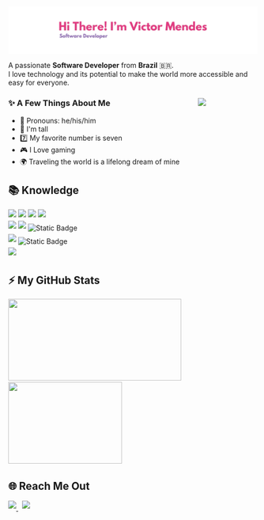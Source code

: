 <img src="assets/banner.png" align="center"/>

<div style="width: 100%;max-width: 900px;margin: auto">
    <p>
    A passionate <strong>Software Developer</strong> from <strong>Brazil</strong> 🇧🇷. <br/>
    I love technology and its potential to make the world more accessible and easy for everyone.
    </p>
    <div>
        <img src="https://i.pinimg.com/originals/09/c6/29/09c62903beeba336dc9da76eb5c9a107.gif" align="right" style="margin-left: 10px;" width="120px"/>
        <h3>✨ A Few Things About Me</h3>
        <ul align="left">
            <li>🧑 Pronouns: he/his/him</li>
            <li>🦒 I'm tall</li>
            <li>7️⃣ My favorite number is seven</li>
            <li>🎮 I Love gaming</li>
            <li>🌍 Traveling the world is a lifelong dream of mine</li>
        </ul>
    </div>
    <div>
        <h2>📚 Knowledge</h2>
        <img 
            src="https://img.shields.io/badge/react-%2320232a.svg?style=for-the-badge&logo=react&logoColor=%2361DAFB" 
            style="margin-bottom: 4px;" 
            height="30px"
        />
        <img 
            src="https://img.shields.io/badge/bootstrap-%23563D7C.svg?style=for-the-badge&logo=bootstrap&logoColor=white" 
            style="margin-bottom: 4px;" 
            height="30px"
        />
        <img 
            src="https://img.shields.io/badge/html5-%23E34F26.svg?style=for-the-badge&logo=html5&logoColor=white" 
            style="margin-bottom: 4px;" 
            height="30px"
        />
        <img 
            src="https://img.shields.io/badge/css3-%231572B6.svg?style=for-the-badge&logo=css3&logoColor=white" 
            style="margin-bottom: 4px;" 
            height="30px"
        />
        <br/>
        <img 
            src="https://img.shields.io/badge/javascript-%23323330.svg?style=for-the-badge&logo=javascript&logoColor=%23F7DF1E" 
            style="margin-bottom: 4px;"
            height="30px" 
        />
        <img 
            src="https://img.shields.io/badge/typescript-%23007ACC.svg?style=for-the-badge&logo=typescript&logoColor=white" 
            style="margin-bottom: 4px;" 
            height="30px"
        />
        <img 
            alt="Static Badge" 
            src="https://img.shields.io/badge/csharp-purple?style=for-the-badge&logo=csharp" 
            style="margin-bottom: 4px;"
            height="30px" 
        />
        <br/>
        <img 
            src="https://img.shields.io/badge/node.js-6DA55F?style=for-the-badge&logo=node.js&logoColor=white" 
            style="margin-bottom: 4px;" 
            height="30px"
        />
        <img 
            alt="Static Badge" 
            src="https://img.shields.io/badge/dotnet-purple?style=for-the-badge&logo=dotnet" 
            style="margin-bottom: 4px;" 
            height="30px"
        />
        <br/>
        <img 
            src="https://img.shields.io/badge/git-%23F05033.svg?style=for-the-badge&logo=git&logoColor=white" 
            style="margin-bottom: 4px;" 
            height="30px"
        />
    </div>
    <h2>⚡ My GitHub Stats</h2>
    <div>
        <img 
            src="https://github-readme-stats.vercel.app/api?username=ImVictorM&show_icons=true&theme=radical&PAT_1&rank_icon=github" 
            style="width: 100%;max-width: 350px;height: 165px;margin-right: 10px;"
        />
        <img 
            src="https://github-readme-stats.vercel.app/api/top-langs/?username=ImVictorM&langs_count=8&layout=compact&title_color=d83b7d&text_color=a9f6e7&bg_color=141321&hide_border=false&theme=tokyonight&PAT_1"
            style="width: 100%;max-width: 230px;height: 165px;"
        />
    </div>
    <section>
        <h2>🌐 Reach Me Out</h2>
        <a href="https://www.linkedin.com/in/victor-figueiredo-mendes/" target="_blank">
            <img src="https://img.shields.io/badge/-LinkedIn-%230077B5?style=for-the-badge&logo=linkedin&logoColor=white" style="margin-bottom: 4px;" 
            height="30px"/>
        </a>
        &nbsp
        <a href = "mailto:victor.fmendes7@gmail.com" target="_blank">
            <img src="https://img.shields.io/badge/Gmail-D14836?style=for-the-badge&logo=gmail&logoColor=white" style="margin-bottom: 4px;" 
            height="30px"/>
        </a>
    </section>
</div>
